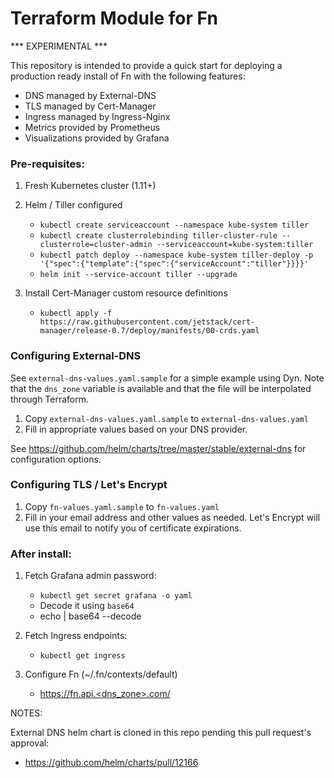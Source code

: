 # Terraform Module for Fn

*** EXPERIMENTAL ***

This repository is intended to provide a quick start for deploying a production ready install of Fn
with the following features:

* DNS managed by External-DNS
* TLS managed by Cert-Manager
* Ingress managed by Ingress-Nginx
* Metrics provided by Prometheus
* Visualizations provided by Grafana

### Pre-requisites:

1. Fresh Kubernetes cluster (1.11+)

1. Helm / Tiller configured
    * `kubectl create serviceaccount --namespace kube-system tiller`
    * `kubectl create clusterrolebinding tiller-cluster-rule --clusterrole=cluster-admin --serviceaccount=kube-system:tiller`
    * `kubectl patch deploy --namespace kube-system tiller-deploy -p '{"spec":{"template":{"spec":{"serviceAccount":"tiller"}}}}'`
    * `helm init --service-account tiller --upgrade`

1. Install Cert-Manager custom resource definitions
    * `kubectl apply -f https://raw.githubusercontent.com/jetstack/cert-manager/release-0.7/deploy/manifests/00-crds.yaml`

### Configuring External-DNS

See `external-dns-values.yaml.sample` for a simple example using Dyn.  Note that the `dns_zone` variable is available
and that the file will be interpolated through Terraform.

1. Copy `external-dns-values.yaml.sample` to `external-dns-values.yaml`
1. Fill in appropriate values based on your DNS provider.

See https://github.com/helm/charts/tree/master/stable/external-dns for configuration options.

### Configuring TLS / Let's Encrypt

1. Copy `fn-values.yaml.sample` to `fn-values.yaml`
1. Fill in your email address and other values as needed.  Let's Encrypt will use this email to notify you of certificate expirations.

### After install:

1. Fetch Grafana admin password:
    * `kubectl get secret grafana -o yaml`
    * Decode it using `base64`
    * echo <encoded bits from kubectl output> | base64 --decode

1. Fetch Ingress endpoints:
    * `kubectl get ingress`

1. Configure Fn (~/.fn/contexts/default)
    * https://fn.api.<dns_zone>.com/

NOTES:

External DNS helm chart is cloned in this repo pending this pull request's approval:
* https://github.com/helm/charts/pull/12166
